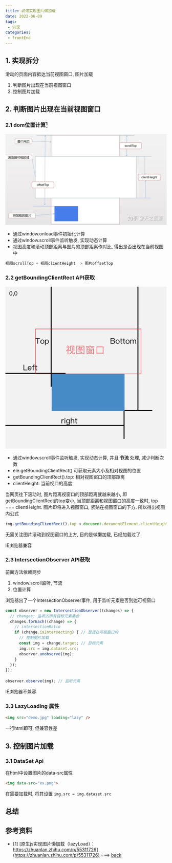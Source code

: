 ```yaml
---
title: 如何实现图片懒加载
date: 2022-06-09
tags:
 - 实现
categories: 
 - frontEnd
---
```


## 1. 实现拆分
滑动的页面内容抵达当前视图窗口, 图片加载
1. 判断图片出现在当前视图窗口
2. 控制图片加载



## 2. 判断图片出现在当前视图窗口
### 2.1 dom位置计算[<sup id="$1">1</sup>](#1) 
![图片](../assets/1s16.png '位置计算')   
- 通过window.onload事件初始化计算
- 通过window.scroll事件监听触发, 实现动态计算    
- 视图高度和滚动顶部距离与图片的顶部距离作对比, 得出是否出现在当前视图中    
```js
视图scrollTop + 视图clientHeight  > 图片offsetTop
```


### 2.2 getBoundingClientRect API获取
![图片](../assets/2s13.png 'api获取')   
- 通过window.scroll事件监听触发, 实现动态计算, 并且 **节流** 处理, 减少判断次数 
- ele.getBoundingClientRect() 可获取元素大小及相对视图的位置    
- getBoundingClientRect().top: 相对视图窗口的顶部距离
- clientHeight: 当前视口的高度   

  

当网页往下滚动时, 图片距离视窗口的顶部距离就越来越小, 即getBoundingClientRect的top变小, 当顶部距离和视图窗口的高度一致时, top === clientHeight. 图片即将进入视图窗口, 紧贴在视图窗口的下方. 所以得出视图内公式    

```js
img.getBoundingClientRect().top < document.documentElement.clientHeight
```

无需关注图片滚动到视图窗口的上方, 目的是做懒加载, 已经加载过了. 

IE浏览器兼容


### 2.3 IntersectionObserver API获取
前面方法依赖两步
1. window.scroll监听, 节流
2. 位置计算

浏览器出了一个IntersectionObserver事件, 用于监听元素是否到达可视窗口

```js
const observer = new IntersectionObserver((changes) => {
  // changes: 监听的所有目标元素集合
  changes.forEach((change) => {
    // intersectionRatio
    if (change.isIntersecting) { // 是否在可视窗口内
      // 控制图片加载
      const img = change.target; // 目标元素
      img.src = img.dataset.src;
      observer.unobserve(img);
    }
  });
});

observer.observe(img); // 监听元素
```
IE浏览器不兼容

### 3.3 LazyLoading 属性
```html
<img src="demo.jpg" loading="lazy" />
```
一行html即可, 但兼容性差

## 3. 控制图片加载
### 3.1 DataSet Api
在html中设置图片的data-src属性   
``` html
<img data-src="xx.png">
```
在需要加载时, 将其设置  `img.src = img.dataset.src`



## 总结




## 参考资料
- <span id="1"></span>[1] [原生js实现图片懒加载（lazyLoad）：https://zhuanlan.zhihu.com/p/55311726](https://zhuanlan.zhihu.com/p/55311726) ===> [back](#$1)



